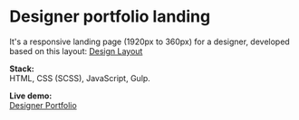 # Designer portfolio landing
It's a responsive landing page (1920px to 360px)  for a designer, developed based on this layout:
[Design Layout](https://www.figma.com/design/6CdfhimUgMGL6cITesSSYf/Untitled?node-id=0-1&node-type=CANVAS&t=Ijms3oZPXy1DJUfj-0)

**Stack:**  
HTML, CSS (SCSS), JavaScript, Gulp.

**Live demo:**  
[Designer Portfolio](https://andriiam.github.io/designer-portfolio/)
